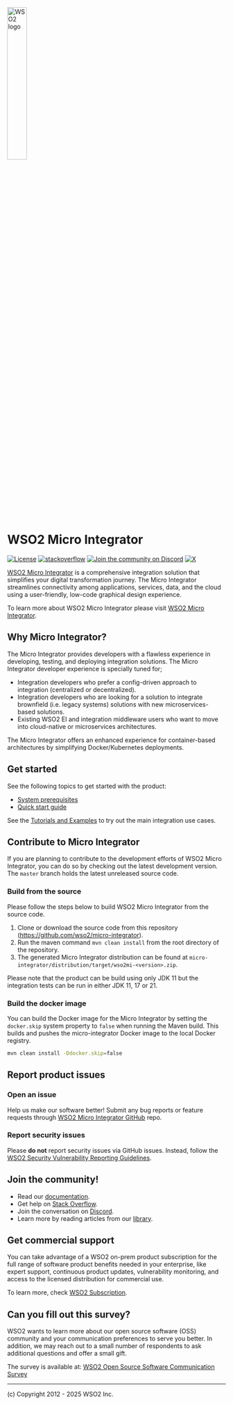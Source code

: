 <img src="https://wso2.cachefly.net/wso2/sites/all/image_resources/wso2-branding-logos/wso2-logo-orange.png" alt="WSO2 logo" width=30% height=30% />

# WSO2 Micro Integrator

[![License](https://img.shields.io/badge/License-Apache%202.0-blue.svg)](https://opensource.org/licenses/Apache-2.0)
[![stackoverflow](https://img.shields.io/badge/Get%20Support%20on%20Stack%20Overflow-Micro%20Integrator-orange)](https://stackoverflow.com/questions/tagged/wso2-micro-integrator)
[![Join the community on Discord](https://img.shields.io/badge/Join%20us%20on%20Discord-wso2-orange)](https://discord.com/invite/wso2)
[![X](https://img.shields.io/twitter/follow/wso2.svg?style=social&label=Follow%20Us)](https://twitter.com/intent/follow?screen_name=wso2)

[WSO2 Micro Integrator](https://wso2.com/micro-integrator/) is a comprehensive integration solution that simplifies your digital transformation journey. The Micro Integrator streamlines connectivity among applications, services, data, and the cloud using a user-friendly, low-code graphical design experience.

To learn more about WSO2 Micro Integrator please visit [WSO2 Micro Integrator](https://wso2.com/integrator/ballerina-integrator/).

## Why Micro Integrator?

The Micro Integrator provides developers with a flawless experience in developing, testing, and deploying integration solutions. The Micro Integrator developer experience is specially tuned for;
-   Integration developers who prefer a config-driven approach to integration (centralized or decentralized).
-   Integration developers who are looking for a solution to integrate brownfield (i.e. legacy systems) solutions with new microservices-based solutions.
-   Existing WSO2 EI and integration middleware users who want to move into cloud-native or microservices architectures.

The Micro Integrator offers an enhanced experience for container-based architectures by simplifying Docker/Kubernetes deployments. 

## Get started

See the following topics to get started with the product:
- [System prerequisites](https://mi.docs.wso2.com/en/latest/install-and-setup/install/installation-prerequisites/)
- [Quick start guide](https://mi.docs.wso2.com/en/latest/get-started/quick-start-guide/)

See the [Tutorials and Examples](https://mi.docs.wso2.com/en/latest/learn/learn-overview/) to try out the main integration use cases.

## Contribute to Micro Integrator

If you are planning to contribute to the development efforts of WSO2 Micro Integrator, you can do so by checking out
the latest development version. The `master` branch holds the latest unreleased source code.

### Build from the source

Please follow the steps below to build WSO2 Micro Integrator from the source code.

1. Clone or download the source code from this repository (https://github.com/wso2/micro-integrator).
2. Run the maven command `mvn clean install` from the root directory of the repository.
3. The generated Micro Integrator distribution can be found at `micro-integrator/distribution/target/wso2mi-<version>.zip`.

Please note that the product can be build using only JDK 11 but the integration tests can be run in either JDK 11, 17 or 21.

### Build the docker image

You can build the Docker image for the Micro Integrator by setting the `docker.skip` system property to `false` when running the
Maven build. This builds and pushes the micro-integrator Docker image to the local Docker registry.

```bash
mvn clean install -Ddocker.skip=false
```

## Report product issues

### Open an issue

Help us make our software better! Submit any bug reports or feature requests through [WSO2 Micro Integrator GitHub](https://github.com/wso2/product-micro-integrator) repo.

### Report security issues

Please **do not** report security issues via GitHub issues. Instead, follow the [WSO2 Security Vulnerability Reporting Guidelines](https://security.docs.wso2.com/en/latest/security-reporting/vulnerability-reporting-guidelines/).

## Join the community!

- Read our [documentation](https://mi.docs.wso2.com/en/latest/).
- Get help on [Stack Overflow](https://stackoverflow.com/questions/tagged/wso2-micro-integrator).
- Join the conversation on [Discord](https://discord.gg/wso2).
- Learn more by reading articles from our [library](https://wso2.com/library/?area=integration).

## Get commercial support

You can take advantage of a WSO2 on-prem product subscription for the full range of software product benefits needed in your enterprise, like expert support, continuous product updates, vulnerability monitoring, and access to the licensed distribution for commercial use.

To learn more, check [WSO2 Subscription](https://wso2.com/subscription/).

## Can you fill out this survey?

WSO2 wants to learn more about our open source software (OSS) community and your communication preferences to serve you better.
In addition, we may reach out to a small number of respondents to ask additional questions and offer a small gift.

The survey is available at: [WSO2 Open Source Software Communication Survey
](https://forms.gle/h5q4M3K7vyXba3bK6)

--------------------------------------------------------------------------------
(c) Copyright 2012 - 2025 WSO2 Inc.
